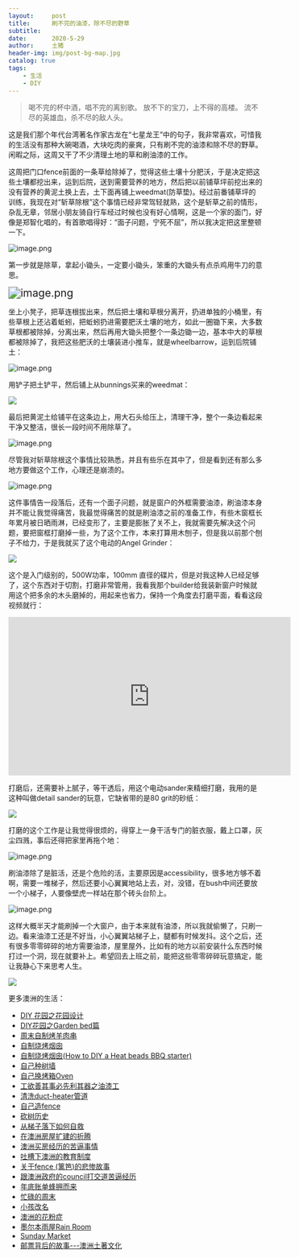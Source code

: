 ```yaml
---
layout:     post
title:      刷不完的油漆，除不尽的野草
subtitle:   
date:       2020-5-29
author:     土猪
header-img: img/post-bg-map.jpg
catalog: true
tags:
    - 生活
    - DIY
---
```




> 喝不完的杯中酒，唱不完的离别歌。
> 放不下的宝刀，上不得的高楼。
> 流不尽的英雄血，杀不尽的敌人头。



这是我们那个年代台湾著名作家古龙在“七星龙王”中的句子，我非常喜欢，可惜我的生活没有那种大碗喝酒，大块吃肉的豪爽，只有刷不完的油漆和除不尽的野草。 闲暇之际，这周又干了不少清理土地的草和刷油漆的工作。



这周把门口fence前面的一条草给除掉了，觉得这些土壤十分肥沃，于是决定把这些土壤都挖出来，运到后院，送到需要营养的地方，然后把以前铺草坪前挖出来的没有营养的黄泥土换上去，土下面再铺上weedmat(防草垫)。经过前番铺草坪的训练，我现在对“斩草除根”这个事情已经非常驾轻就熟，这个是斩草之前的情形，杂乱无章，邻居小朋友骑自行车经过时候也没有好心情啊，这是一个家的面门，好像是郑智化唱的，有首歌唱得好：“面子问题，宁死不屈”，所以我决定把这里整顿一下。

![image.png](https://images.hive.blog/DQmaEUMw84FXFdareBcBzQn1H3RcBjLqtqCdCCpBTmJNPb8/image.png)



第一步就是除草，拿起小锄头，一定要小锄头，笨重的大锄头有点杀鸡用牛刀的意思。

<img src="https://images.hive.blog/DQmTJtXn53mGFrCmy2sVjpjGaFhZ3gZWjhAVcoEzEDQbGhr/image.png" alt="image.png" style="zoom:150%;" />



坐上小凳子，把草连根拔出来，然后把土壤和草根分离开，扔进单独的小桶里，有些草根上还沾着蚯蚓，把蚯蚓扔进需要肥沃土壤的地方，如此一圈锄下来，大多数草根都被除掉，分离出来，然后再用大锄头把整个一条边锄一边，基本中大的草根都被除掉了，我把这些肥沃的土壤装进小推车，就是wheelbarrow，运到后院铺土：

![image.png](https://images.hive.blog/DQmVXpVnUzA9R6bG4KjEBNF5Qi5pTVXzNw7wELErUhg5yML/image.png)



用铲子把土铲平，然后铺上从bunnings买来的weedmat：

![](https://lh3.googleusercontent.com/proxy/7IH4dM5E6tv-9O0n_lUvF4Z2Owa8NcwQVhO6DTOpYriAwU_JQrNTWVp_76JVquAFPZmt4LTPTfcK2j2IinYmIp3fzYz7QzzHfUCkIGItdVobPKMad-lM0pjpIG-VKt93U7soMcjgXDYcNYlh16RfUP3HYZQ9s3RS-hQ)



最后把黄泥土给铺平在这条边上，用大石头给压上，清理干净，整个一条边看起来干净又整洁，很长一段时间不用除草了。

![image.png](https://images.hive.blog/DQmaM6gen2eeoCmbJucssoav9WNV9RFV56RGbhij67HvUFN/image.png)

尽管我对斩草除根这个事情比较熟悉，并且有些乐在其中了，但是看到还有那么多地方要做这个工作，心理还是崩溃的。

![image.png](https://images.hive.blog/DQmPFNjaFbSmjbqwibU5FXCdrtw8HzWUdMDP5F9zcq9ediD/image.png)



这件事情告一段落后，还有一个面子问题，就是窗户的外框需要油漆，刷油漆本身并不能让我觉得痛苦，我最觉得痛苦的就是刷油漆之前的准备工作，有些木窗框长年累月被日晒雨淋，已经变形了，主要是膨胀了关不上，我就需要先解决这个问题，要把窗框打磨掉一些，为了这个工作，本来打算用木刨子，但是我以前那个刨子不给力，于是我就买了这个电动的Angel Grinder：

![](https://media.bunnings.com.au/Product-800x800/043550cc-4f63-4ea9-82a1-381fe8836627.jpg)

这个是入门级别的，500W功率，100mm 直径的碟片，但是对我这种人已经足够了，这个东西对于切割，打磨非常管用，我看我那个builder给我装新窗户时候就用这个把多余的木头磨掉的，用起来也省力，保持一个角度去打磨平面，看看这段视频就行：

<iframe width="560" height="315" src="https://www.youtube.com/embed/puGg_UzpVo4" frameborder="0" allow="accelerometer; autoplay; encrypted-media; gyroscope; picture-in-picture" allowfullscreen></iframe>

打磨后，还需要补上腻子，等干透后，用这个电动sander来精细打磨，我用的是这种叫做detail sander的玩意，它缺省带的是80 grit的砂纸：

![](https://media.bunnings.com.au/Product-800x800/c360b50c-9510-480e-bdc0-a82264850d56.jpg)

打磨的这个工作是让我觉得很烦的，得穿上一身干活专门的脏衣服，戴上口罩，灰尘四溅，事后还得把家里再拖个地：





![image.png](https://images.hive.blog/DQmY2ZfbgV3G5jaFzguhStLPsZ7yN9nsaM4NKVTeYw9Jpvf/image.png)



刷油漆除了是脏活，还是个危险的活，主要原因是accessibility，很多地方够不着啊，需要一堆梯子，然后还要小心翼翼地站上去，对，没错，在bush中间还要放一个小梯子，人要像壁虎一样站在那个砖头台阶上。

![image.png](https://images.hive.blog/DQmdaT9CmYJwvXeC9a9JA6Ky8Re1VEjKNiRxK4rFtMGfAgC/image.png)



这样大概半天才能刷掉一个大窗户，由于本来就有油漆，所以我就偷懒了，只刷一边。看来油漆工还是不好当，小心翼翼站梯子上，腿都有时候发抖。这个之后，还有很多零零碎碎的地方需要油漆，屋里屋外，比如有的地方以前安装什么东西时候打过一个洞，现在就要补上。希望回去上班之前，能把这些零零碎碎玩意搞定，能让我静心下来思考人生。

![](https://ct.yimg.com/xd/api/res/1.2/IRPUgQqD2rHaUu1ldKDRDw--/YXBwaWQ9eXR3YXVjdGlvbnNlcnZpY2U7aD00MDY7cT04NTtyb3RhdGU9YXV0bzt3PTQwNg--/https://s.yimg.com/ob/image/18c45714-875b-4eb1-b896-73e122103b99.jpg)



更多澳洲的生活：

- [DIY 花园之花园设计](http://livinginau.life/2020/03/30/diy-garden-design/)
- [DIY花园之Garden bed篇](http://livinginau.life/2020/04/17/diy-garden-bed/)
- [周末自制烤羊肉串](http://livinginau.life/2014/03/03/%E5%91%A8%E6%9C%AB%E8%87%AA%E5%88%B6%E7%83%A4%E7%BE%8A%E8%82%89%E4%B8%B2/)
- [自制烧烤烟囱](http://livinginau.life/2014/02/20/%E8%87%AA%E5%88%B6%E7%83%A7%E7%83%A4%E7%83%9F%E5%9B%B1/)
- [自制烧烤烟囱(How to DIY a Heat beads BBQ starter)](https://steemit.com/life/@chenlocus/how-to-diy-a-heat-beads-bbq-starter)
- [自己种树墙](http://livinginau.life/2020/03/10/%E8%87%AA%E5%B7%B1%E7%A7%8D%E6%A0%91%E5%A2%99/)
- [自己换烤箱Oven](http://livinginau.life/2020/02/12/%E8%87%AA%E5%B7%B1%E6%8D%A2oven/)
- [工欲善其事必先利其器之油漆工](http://livinginau.life/2020/04/13/%E5%B7%A5%E6%AC%B2%E5%96%84%E5%85%B6%E4%BA%8B%E5%BF%85%E5%85%88%E5%88%A9%E5%85%B6%E5%99%A8%E4%B9%8B%E6%B2%B9%E6%BC%86%E5%B7%A5/)
- [清洗duct-heater管道](http://livinginau.life/2020/04/08/%E8%87%AA%E5%B7%B1%E5%8A%A8%E6%89%8B%E6%B8%85%E6%B4%97duct-heater%E7%AE%A1%E9%81%93/)
- [自己造fence](http://livinginau.life/2020/01/06/%E7%BB%88%E4%BA%8E%E9%80%A0%E5%A5%BD%E4%BA%86fence/)
- [砍树历史](http://livinginau.life/2019/12/29/%E7%A0%8D%E6%A0%91%E5%8E%86%E5%8F%B2/)
- [从梯子落下如何自救](http://livinginau.life/2020/03/21/%E4%BB%8E%E6%A2%AF%E5%AD%90%E8%90%BD%E4%B8%8B%E5%A6%82%E4%BD%95%E8%87%AA%E6%95%91/)
- [在澳洲房屋扩建的折腾](http://livinginau.life/2019/12/19/%E5%9C%A8%E6%BE%B3%E6%B4%B2%E6%88%BF%E5%B1%8B%E6%89%A9%E5%BB%BA%E7%9A%84%E6%8A%98%E8%85%BE/)
- [澳洲买房经历的苦逼事情](http://livinginau.life/2019/12/18/%E6%BE%B3%E6%B4%B2%E4%B9%B0%E6%88%BF%E7%BB%8F%E5%8E%86%E7%9A%84%E8%8B%A6%E9%80%BC%E4%BA%8B%E6%83%85/)
- [吐槽下澳洲的教育制度](http://livinginau.life/2019/12/13/%E5%90%90%E6%A7%BD%E6%BE%B3%E6%B4%B2%E6%95%99%E8%82%B2%E5%88%B6%E5%BA%A6/)
- [关于fence (篱笆)的悲惨故事](http://livinginau.life/2019/12/01/%E5%85%B3%E4%BA%8Efence%E7%9A%84%E6%82%B2%E6%83%A8%E6%95%85%E4%BA%8B/)
- [跟澳洲政府的council打交道苦逼经历](http://livinginau.life/2019/11/29/%E8%B7%9F%E6%BE%B3%E6%B4%B2%E6%94%BF%E5%BA%9C%E7%9A%84council%E6%89%93%E4%BA%A4%E9%81%93%E8%8B%A6%E9%80%BC%E7%BB%8F%E5%8E%86/)
- [年底账单蜂拥而来](http://livinginau.life/2019/11/29/%E8%B4%A6%E5%8D%95%E8%9C%82%E6%8B%A5%E8%80%8C%E6%9D%A5/)
- [忙碌的周末](http://livinginau.life/2019/11/12/%E5%BF%99%E7%A2%8C%E7%9A%84%E5%91%A8%E6%9C%AB/)
- [小孩改名](http://livinginau.life/2019/11/10/%E5%B0%8F%E5%AD%A9%E6%94%B9%E5%90%8D/)
- [澳洲的花粉症](http://livinginau.life/2018/08/10/%E6%BE%B3%E6%B4%B2%E7%9A%84%E8%8A%B1%E7%B2%89%E7%97%87/)
- [墨尔本雨屋Rain Room](http://livinginau.life/2020/01/13/rain-room/)
- [Sunday Market](http://livinginau.life/2020/01/12/Sunday-Market/)
- [邮票背后的故事---澳洲土著文化](http://livinginau.life/2018/07/10/%E9%82%AE%E7%A5%A8%E8%83%8C%E5%90%8E%E7%9A%84%E6%95%85%E4%BA%8B/)





